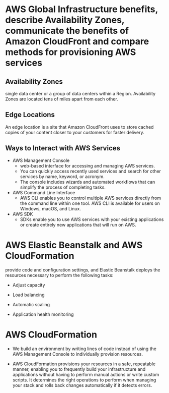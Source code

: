 # AWS Global Infrastructure benefits, describe Availability Zones, communicate the benefits of Amazon CloudFront and compare methods for provisioning AWS services
## Availability Zones
single data center or a group of data centers within a Region. Availability Zones are located tens of miles apart from each other.
## Edge Locations
An edge location is a site that Amazon CloudFront uses to store cached copies of your content closer to your customers for faster delivery.
## Ways to Interact with AWS Services
- AWS Management Console
   - web-based interface for accessing and managing AWS services. 
   - You can quickly access recently used services and search for other services by name, keyword, or acronym.
   -  The console includes wizards and automated workflows that can simplify the process of completing tasks.
- AWS Command Line Interface
    - AWS CLI enables you to control multiple AWS services directly from the command line within one tool. AWS CLI is available for users on Windows, macOS, and Linux.
- AWS SDK
  - SDKs enable you to use AWS services with your existing applications or create entirely new applications that will run on AWS. 
 
 # AWS Elastic Beanstalk and AWS CloudFormation
 provide code and configuration settings, and Elastic Beanstalk deploys the resources necessary to perform the following tasks:

- Adjust capacity

- Load balancing

- Automatic scaling

- Application health monitoring

# AWS CloudFormation
- We build an environment by writing lines of code instead of using the AWS Management Console to individually provision resources.

- AWS CloudFormation provisions your resources in a safe, repeatable manner, enabling you to frequently build your infrastructure and applications without having to perform manual actions or write custom scripts. It determines the right operations to perform when managing your stack and rolls back changes automatically if it detects errors.
